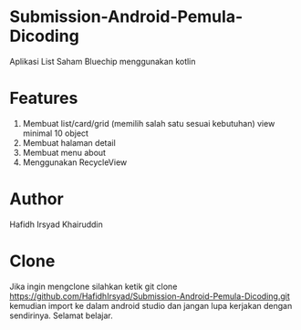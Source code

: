 # Submission-Android-Pemula-Dicoding
Aplikasi List Saham Bluechip menggunakan kotlin

# Features
1. Membuat list/card/grid (memilih salah satu sesuai kebutuhan) view minimal 10 object
2. Membuat halaman detail 
3. Membuat menu about
4. Menggunakan RecycleView

# Author
Hafidh Irsyad Khairuddin

# Clone
Jika ingin mengclone silahkan ketik git clone https://github.com/HafidhIrsyad/Submission-Android-Pemula-Dicoding.git kemudian import ke dalam android studio dan jangan lupa kerjakan dengan sendirinya. Selamat belajar.
